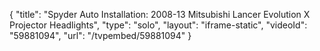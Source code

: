 {
    "title": "Spyder Auto Installation: 2008-13 Mitsubishi Lancer Evolution X Projector Headlights",
    "type": "solo",
    "layout": "iframe-static",
    "videoId": "59881094",
    "url": "\/tvpembed\/59881094"
}